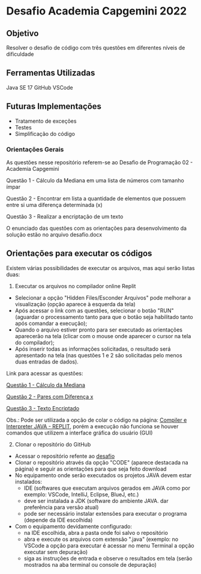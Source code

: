 # Desafio Academia Capgemini 2022

## Objetivo
Resolver o desafio de código com três questões em diferentes níveis de dificuldade


## Ferramentas Utilizadas
Java SE 17
GitHub
VSCode


## Futuras Implementações
- Tratamento de exceções
- Testes
- Simplificação do código

### Orientações Gerais
As questões nesse repositório referem-se ao Desafio de Programação 02 - Academia Capgemini

Questão 1 - Cálculo da Mediana em uma lista de números com tamanho ímpar

Questão 2 - Encontrar em lista a quantidade de elementos que possuem entre si uma diferença determinada (x)

Questão 3 - Realizar a encriptação de um texto

O enunciado das questões com as orientações para desenvolvimento da solução estão no arquivo desafio.docx

## Orientações para executar os códigos
Existem várias possibilidades de executar os arquivos, mas aqui serão listas duas:

1) Executar os arquivos no compilador online Replit

- Selecionar a opção "Hidden Files/Esconder Arquivos" pode melhorar a visualização (opção aparece à esquerda da tela)
- Após acessar o link com as questões, selecionar o botão "RUN" (aguardar o processamento tanto para que o botão seja habilitado tanto após comandar a execução);
-  Quando o arquivo estiver pronto para ser executado as orientações aparecerão na tela (clicar com o mouse onde aparecer o cursor na tela do compilador);
- Após inserir todas as informações solicitadas, o resultado será apresentado na tela (nas questões 1 e 2 são solicitadas pelo menos duas entradas de dados).

Link para acessar as questões:

[Questão 1 - Cálculo da Mediana](https://replit.com/@fabiunik/capgemini-question1#Mediana.java)

[Questão 2 - Pares com Diferença x](https://replit.com/@fabiunik/capgemini-question2#ParesDeInteiros.java)

[Questão 3 - Texto Encriptado](https://replit.com/@fabiunik/capgemini-question3#TextoEncriptado.java)

Obs.: Pode ser utilizada a opção de colar o código na página: [Compiler e Interpreter JAVA - REPLIT](https://replit.com/languages/java10), porém a execução não funciona se houver comandos que utilizem a interface gráfica do usuário (GUI)

2) Clonar o repositório do GitHub
- Acessar o repositório refente ao [desafio](https://github.com/fabiunik/desafio-capgemini-2022)
- Clonar o repositório através da opção "CODE" (aparece destacada na página) e seguir as orientações para que seja feito download 
- No equipamento onde serão executados os projetos JAVA devem estar instalados: 
    - IDE (softwares que executam arquivos gerados em JAVA como por exemplo: VSCode, IntelliJ, Eclipse, BlueJ, etc.)
    - deve ser instalada a JDK (software do ambiente JAVA. dar preferência para versão atual)
    - pode ser necessário instalar extensões para executar o programa (depende da IDE escolhida)
- Com o equipamento devidamente configurado:
    - na IDE escolhida, abra a pasta onde foi salvo o repositório
    - abra e execute os arquivos com extensão ".java" (exemplo: no VSCode a opção para executar é acessar no menu Terminal a opção executar sem depuração)
    - siga as instruções de entrada e observe o resultados em tela (serão mostrados na aba terminal ou console de depuração)


